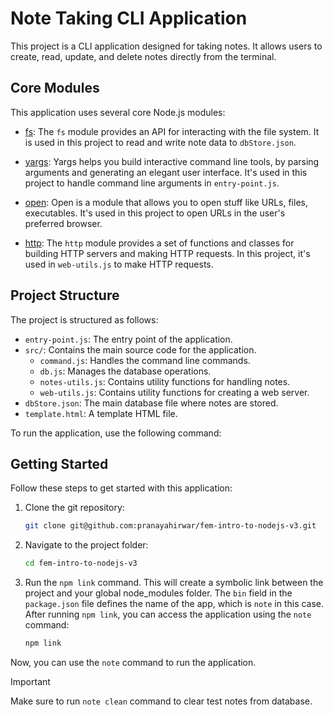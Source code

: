 # Note Taking CLI Application

This project is a CLI application designed for taking notes. It allows users to create, read, update, and delete notes directly from the terminal.

## Core Modules

This application uses several core Node.js modules:

-   [fs](https://nodejs.org/api/fs.html): The `fs` module provides an API for interacting with the file system. It is used in this project to read and write note data to `dbStore.json`.

-   [yargs](https://www.npmjs.com/package/yargs): Yargs helps you build interactive command line tools, by parsing arguments and generating an elegant user interface. It's used in this project to handle command line arguments in `entry-point.js`.

-   [open](https://www.npmjs.com/package/open): Open is a module that allows you to open stuff like URLs, files, executables. It's used in this project to open URLs in the user's preferred browser.

-   [http](https://nodejs.org/api/http.html): The `http` module provides a set of functions and classes for building HTTP servers and making HTTP requests. In this project, it's used in `web-utils.js` to make HTTP requests.

## Project Structure

The project is structured as follows:

-   `entry-point.js`: The entry point of the application.
-   `src/`: Contains the main source code for the application.
    -   `command.js`: Handles the command line commands.
    -   `db.js`: Manages the database operations.
    -   `notes-utils.js`: Contains utility functions for handling notes.
    -   `web-utils.js`: Contains utility functions for creating a web server.
-   `dbStore.json`: The main database file where notes are stored.
-   `template.html`: A template HTML file.

To run the application, use the following command:

## Getting Started

Follow these steps to get started with this application:

1. Clone the git repository:
    ```sh
    git clone git@github.com:pranayahirwar/fem-intro-to-nodejs-v3.git
    ```
2. Navigate to the project folder:
    ```sh
    cd fem-intro-to-nodejs-v3
    ```
3. Run the `npm link` command. This will create a symbolic link between the project and your global node_modules folder. The `bin` field in the `package.json` file defines the name of the app, which is `note` in this case. After running `npm link`, you can access the application using the `note` command:
    ```sh
    npm link
    ```
Now, you can use the `note` command to run the application.

> [!important]
> Make sure to run `note clean` command to clear test notes from database.
